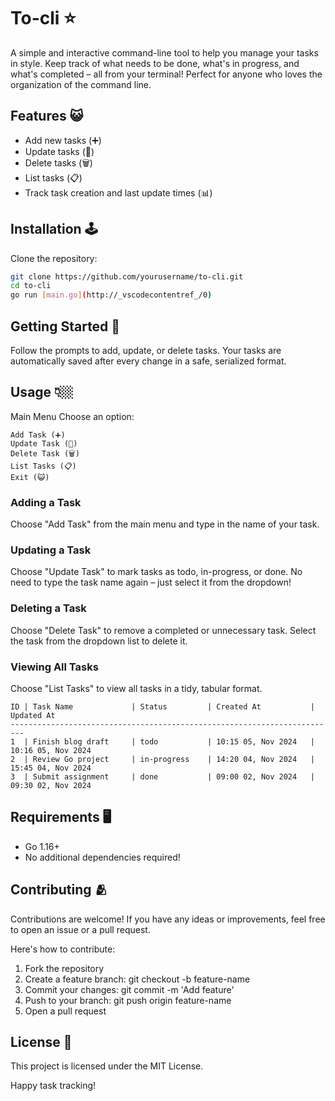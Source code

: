 # To-cli ⭐

A simple and interactive command-line tool to help you manage your tasks in style. Keep track of what needs to be done, what's in progress, and what's completed – all from your terminal! Perfect for anyone who loves the organization of the command line.

## Features 😺

- Add new tasks (➕)
- Update tasks (📝)
- Delete tasks (🗑️)
- List tasks (📋)
- Track task creation and last update times (📊)

## Installation 🕹️

Clone the repository:

```bash
git clone https://github.com/yourusername/to-cli.git
cd to-cli
go run [main.go](http://_vscodecontentref_/0)
```

## Getting Started 🚀

Follow the prompts to add, update, or delete tasks. Your tasks are automatically saved after every change in a safe, serialized format.

## Usage 👇🏼

Main Menu
Choose an option:

```
Add Task (➕)
Update Task (📝)
Delete Task (🗑️)
List Tasks (📋)
Exit (😺)
```

### Adding a Task
Choose "Add Task" from the main menu and type in the name of your task.

### Updating a Task
Choose "Update Task" to mark tasks as todo, in-progress, or done. No need to type the task name again – just select it from the dropdown!

### Deleting a Task
Choose "Delete Task" to remove a completed or unnecessary task. Select the task from the dropdown list to delete it.

### Viewing All Tasks
Choose "List Tasks" to view all tasks in a tidy, tabular format.

```
ID | Task Name             | Status         | Created At           | Updated At
-------------------------------------------------------------------------
1  | Finish blog draft     | todo           | 10:15 05, Nov 2024   | 10:16 05, Nov 2024
2  | Review Go project     | in-progress    | 14:20 04, Nov 2024   | 15:45 04, Nov 2024
3  | Submit assignment     | done           | 09:00 02, Nov 2024   | 09:30 02, Nov 2024
```

## Requirements 🖥️
- Go 1.16+
- No additional dependencies required!

## Contributing 🫂
Contributions are welcome! If you have any ideas or improvements, feel free to open an issue or a pull request.

Here's how to contribute:

1. Fork the repository
2. Create a feature branch: git checkout -b feature-name
3. Commit your changes: git commit -m 'Add feature'
4. Push to your branch: git push origin feature-name
5. Open a pull request

## License 📃
This project is licensed under the MIT License.

Happy task tracking!